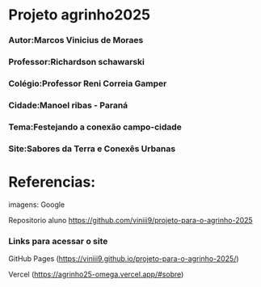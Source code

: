 # Projeto agrinho2025
### Autor:Marcos Vinicius de Moraes
### Professor:Richardson schawarski
### Colégio:Professor Reni Correia Gamper 
### Cidade:Manoel ribas - Paraná 

### Tema:Festejando a conexão campo-cidade
### Site:Sabores da Terra e Conexês Urbanas

# Referencias:
imagens: Google

Repositorio aluno https://github.com/viniii9/projeto-para-o-agrinho-2025

### Links para acessar o site 

GitHub Pages (https://viniii9.github.io/projeto-para-o-agrinho-2025/)

Vercel (https://agrinho25-omega.vercel.app/#sobre)
